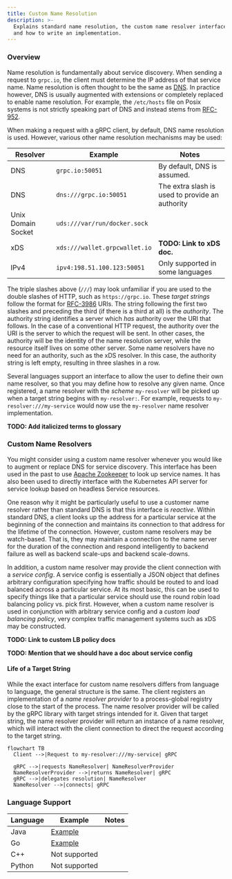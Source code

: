 ```yaml
---
title: Custom Name Resolution
description: >-
  Explains standard name resolution, the custom name resolver interface,
  and how to write an implementation.
---
```


### Overview

Name resolution is fundamentally about service discovery. When sending a request
to `grpc.io`, the client must determine the IP address of that service name.
Name resolution is often thought to be the same as
[DNS](https://www.ietf.org/rfc/rfc1035.txt). In practice however, DNS is usually
augmented with extensions or completely replaced to enable name resolution.  For
example, the `/etc/hosts` file on Posix systems is not strictly speaking part of
DNS and instead stems from
[RFC-952](https://datatracker.ietf.org/doc/html/rfc952).

When making a request with a gRPC client, by default, DNS name resolution is
used. However, various other name resolution mechanisms may be used:

|Resolver|Example|Notes|
|-|-|-|
|DNS|`grpc.io:50051`|By default, DNS is assumed.|
|DNS|`dns:///grpc.io:50051`|The extra slash is used to provide an authority|
|Unix Domain Socket|`uds:///var/run/docker.sock`|
|xDS|`xds:///wallet.grpcwallet.io`|**TODO: Link to xDS doc.**|
|IPv4|`ipv4:198.51.100.123:50051`|Only supported in some languages|

The triple slashes above (`///`) may look unfamiliar if you are used to the
double slashes of HTTP, such as `https://grpc.io`. These _target strings_ follow
the format for [RFC-3986](https://datatracker.ietf.org/doc/html/rfc3986) URIs.
The string following the first two slashes and preceding the third (if there is
a third at all) is the _authority_. The authority string identifies a server
which _has_ authority over the URI that follows. In the case of a conventional
HTTP request, the authority over the URI is the server to which the request will
be sent. In other cases, the authority will be the identity of the name
resolution server, while the resource itself lives on some other server. Some
name resolvers have no need for an authority, such as the xDS resolver. In this
case, the authority string is left empty, resulting in three slashes in a row.

Several languages support an interface to allow the user to define their own
name resolver, so that you may define how to resolve any given name. Once
registered, a name resolver with the _scheme_ `my-resolver` will be picked up
when a target string begins with `my-resolver:`. For example, requests to
`my-resolver:///my-service` would now use the `my-resolver` name resolver
implementation.

**TODO: Add italicized terms to glossary**

### Custom Name Resolvers

You might consider using a custom name resolver whenever you would like to
augment or replace DNS for service discovery. This interface has been used in
the past to use [Apache Zookeeper](https://zookeeper.apache.org/) to look up
service names.  It has also been used to directly interface with the Kubernetes
API server for service lookup based on headless Service resources.

One reason why it might be particularly useful to use a customer name resolver
rather than standard DNS is that this interface is _reactive_. Within standard
DNS, a client looks up the address for a particular service at the beginning of
the connection and maintains its connection to that address for the lifetime
of the connection. However, custom name resolvers may be watch-based. That is,
they may maintain a connection to the name server for the duration of the
connection and respond intelligently to backend failure as well as backend
scale-ups and backend scale-downs.

In addition, a custom name resolver may provide the client connection with a
_service config_. A service config is essentially a JSON object that defines
arbitrary configuration specifying how traffic should be routed to and load
balanced across a particular service. At its most basic, this can be used to
specify things like that a particular service should use the round robin load
balancing policy vs. pick first. However, when a custom name resolver is used in
conjunction with arbitrary service config and a _custom load balancing policy_,
very complex traffic management systems such as xDS may be constructed.

**TODO: Link to custom LB policy docs**

**TODO: Mention that we should have a doc about service config**

#### Life of a Target String

While the exact interface for custom name resolvers differs from language to
language, the general structure is the same. The client registers an
implementation of a _name resolver provider_ to a process-global registry close
to the start of the process. The name resolver provider will be called by the
gRPC library with target strings intended for it. Given that target string, the
name resolver provider will return an instance of a name resolver, which will
interact with the client connection to direct the request according to the
target string.

```mermaid
flowchart TB
  Client -->|Request to my-resolver:///my-service| gRPC

  gRPC -->|requests NameResolver| NameResolverProvider
  NameResolverProvider -->|returns NameResolver| gRPC
  gRPC -->|delegates resolution| NameResolver
  NameResolver -->|connects| gRPC
```

### Language Support

| Language | Example        | Notes                            |
|----------|----------------|----------------------------------|
| Java     |[Example](https://github.com/grpc/grpc-java/tree/master/examples/src/main/java/io/grpc/examples/nameresolve)||
| Go       |[Example](https://github.com/grpc/grpc-go/tree/master/examples/features/name_resolving)||
| C++      | Not supported||
| Python |Not supported||